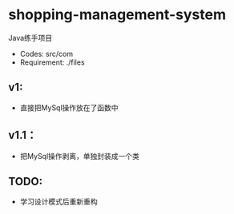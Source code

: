 # shopping-management-system
Java练手项目

 - Codes: src/com
 - Requirement: ./files

## v1:

  

 - 直接把MySql操作放在了函数中

  

## v1.1：

 

 - 把MySql操作剥离，单独封装成一个类




## TODO:

 - 学习设计模式后重新重构

	
